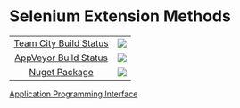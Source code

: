 # Selenium Extension Methods

<table align="center">
    <tr>
        <td align="center"><a href=http://vm-scorchio.westeurope.cloudapp.azure.com:888/viewType.html?buildTypeId=SeleniumExtensionMethods_Build&guest=1)>Team City Build Status</a></td>
        <td align="center"><a href="http://vm-scorchio.westeurope.cloudapp.azure.com:888/viewType.html?buildTypeId=SeleniumExtensionMethods_Build&guest=1">
	<img src="http://vm-scorchio.westeurope.cloudapp.azure.com:888/app/rest/builds/buildType:(id:SeleniumExtensionMethods_Build)/statusIcon"/>
</a></td>
    </tr>
    <tr>
        <td align="center"><a href="https://ci.appveyor.com/project/asudbury/Selenium-ExtensionMethods">AppVeyor Build Status</td>
        <td align="center"><a href="https://ci.appveyor.com/project/asudbury/Selenium-ExtensionMethods">
	<img src='https://ci.appveyor.com/api/projects/status/5sg65tmn42gmyh1e?svg=true'/>
</a></td>
    </tr>
    <tr>
        <td align="center"><a href="https://www.nuget.org/packages/Scorchio.Selenium.ExtensionMethods">Nuget Package</a></td>
        <td align="center"><a href="https://www.nuget.org/packages/Scorchio.Selenium.ExtensionMethods"><img src="https://img.shields.io/nuget/v/Scorchio.Selenium.ExtensionMethods.svg"></img></a></td>
</table>


[Application Programming Interface](Scorchio.Selenium.ExtensionMethods.md)


